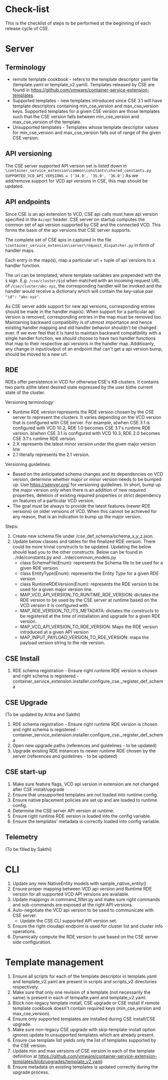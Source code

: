 # Check-list

This is the checklist of steps to be performed at the beginning of each 
release cycle of CSE.

# Server

## Terminology
* remote template cookbook - refers to the template descriptor yaml file (template.yaml or template_v2.yaml).
  Templates released by CSE are found in https://github.com/vmware/container-service-extension-templates.
* Supported templates - new templates introduced since CSE 3.1 will have template descriptors containing min_cse_version
  and max_cse_version keys. Supported templates for a given CSE version are those templates such that the CSE version falls
  between min_cse_version and max_cse_version of the template.
* Unsupported templates - Templates whose template descriptor values for min_cse_version and max_cse_version falls
  out of range of the given CSE version.

## API versioning
The CSE server supported API version set is listed down in
`\container_service_extension\common\constants\shared_constants.py`
`SUPPORTED_VCD_API_VERSIONS = ['34.0', '35.0', '36.0']`
As we add/remove support for VCD api versions in CSE, this map should be updated.

## API endpoints
Since CSE is an api extension to VCD, CSE api calls must have api version specified in the `Accept` header.
CSE server on startup computes the common set of api version supported by CSE and the connected VCD.
This forms the basis of the api versions that CSE server supports.

The complete set of CSE apis in captured in the file
`\container_service_extension\server\request_dispatcher.py`
in form of handler maps.

Each entry in the map(s), map a particular url + tuple of api versions to a handler function.

The url can be templated, where template variables are prepended with the `$` sign.
E.g. `/cse/cluster/$id` when matched with an incoming request URL of `/cse/cluster/abc-xyz`,
the corresponding handler will be invoked and the handler would receive a dictionary which
will contain the key-value pair `"id": "abc-xyz"`.

As CSE server adds support for new api versions, corresponding entries should be made in the handler map(s).
When support for a particular api version is removed, corresponding entries in the map must be removed too.
Maintaining backward compatibility is of utmost importance and hence existing handler mapping and old handler
behavior shouldn't be changed ever. If we ever feel that it is hard to maintain backward compatibility with a single
handler function, we should choose to have two handler functions that map to their respective api versions in the
handler map. Additioanly, any change in input/output of an endpoint that can't get a api version bump,
should be moved to a new url.

## RDE
RDEs offer persistence in VCD for otherwise CSE's K8 clusters. It contains two 
parts a)the latest desired state expressed by the user b)the current state of the cluster. 

Versioning terminology:
- Runtime RDE version represents the RDE version chosen by the CSE server to 
  represent the clusters. It varies depending on the VCD version that is configured with CSE server. 
  For example, a)when CSE 3.1 is configured with VCD 10.2, RDE 1.0 becomes CSE 3.1's runtime RDE version.
  b)when CSE 3.1 is configured with VCD 10.3, RDE 2.0 becomes CSE 3.1's runtime RDE version.
- 2.X represents the latest minor version under the given major version line 
- 2.1 literally represents the 2.1 version.
  
Versioning guidelines:
- Based on the anticipated schema changes and its dependencies on VCD version, 
  determine whether major or minor version needs to be bumped up. 
  Use https://semver.org/ for versioning guidelines. In short, bump up the 
  major version only when there is an addition of new required properties, deletion of 
  existing required properties or strict dependency on features of a particular VCD version.
- The goal must be always to provide the latest features (newer RDE versions) 
  on older versions of VCD. When this cannot be achieved for any reason, that 
  is an indication to bump up the major version.
  
Steps:
1. Create new schema file under /cse_def_schema/schema_x_y_z.json.
2. Update below classes and tables for the finalized RDE version. There could 
   be more trivial constructs to be updated. Updating the below should lead you 
   to the other constructs. Below can be found in ../rde/constants.py and ../rde/common_models.py
   - class SchemaFile(Enum): represents the Schema file to be used for a given RDE version
   - class EntityType(Enum): represents the Entity Type for a given RDE version
   - class RuntimeRDEVersion(Enum): represents the RDE version to be used for a given major version line.
   - MAP_VCD_API_VERSION_TO_RUNTIME_RDE_VERSION: dictates the RDE version to be used by the CSE server at runtime based on the VCD version it is configured with.
   - MAP_RDE_VERSION_TO_ITS_METADATA: dictates the constructs to be registered at the time of installation and upgrade for a given RDE version.
   - MAP_VCD_API_VERSION_TO_RDE_VERSION: Maps the RDE version introduced at a given API version
   - MAP_INPUT_PAYLOAD_VERSION_TO_RDE_VERSION: maps the payload version string to the rde version.

## CSE Install
1. RDE schema registration - Ensure right runtime RDE version is chosen and 
   right schema is registered - container_service_extension.installer.configure_cse._register_def_schema
   
## CSE Upgrade
(To be updated by Aritra and Sakthi)
1. RDE schema registration - Ensure right runtime RDE version is chosen and 
   right schema is registered - container_service_extension.installer.configure_cse._register_def_schema
2. Open new upgrade paths (references and guidelines - to be updated)
3. Upgrade existing RDE instances to newer runtime RDE chosen by the server (references and guidelines - to be updated)

## CSE start-up
1. Make sure feature flags, VCD api version in extension are not changed after CSE install/upgrade
2. Ensure that unsupported templates are not loaded into runtime config.
3. Ensure native placement policies are set up and are loaded to runtime config.
4. Determine the CSE server API version at runtime.
5. Ensure right runtime RDE version is loaded into the config variable.
6. Ensure the templates' metadata is correctly loaded into config variable.
    
## Telemetry
(To be filled by Sakthi)

# CLI
1. Update any new NativeEntity models with sample_native_entity()
2. Ensure proper mapping between VCD api version and Runtime RDE version for all supported VCD API versions are available.
3. Update mappings in command_filter.py and make sure right commands and sub-commands are exposed at the right API versions.
4. Auto-negotiate the VCD api version to be used to communicate with CSE server.
   - Update the CSE CLI supported API version set.
5. Ensure the right cloudapi endpoint is used for cluster list and cluster info operations.
6. Dynamically compute the RDE version to use based on the CSE server side configuration.

# Template management
1. Ensure all scripts for each of the template descriptor in template.yaml and template_v2.yaml are present in scripts and scripts_v2 directories respectively.
2. Make sure that only one revision of a template (not necessarily the same) is present in each of tempalte.yaml and template_v2.yaml.
2. Block non-legacy template install, CSE upgrade or CSE install if remote template cookbook doesn't contain required keys (min_cse_version and max_cse_version).
3. Ensure only supported templates are installed during CSE install/CSE upgrade.
4. Make sure non-legacy CSE upgrade with skip-template-install option ignores update to unsupported templates which are already present.
5. Ensure cse template list yields only the list of templates supported by the CSE version.
6. Update min and max versions of CSE version in each of the template definition
   at https://github.com/vmware/container-service-extension-templates/blob/upgrades/template_v2.yaml
7. Ensure metadata on existing templates is updated correctly during the upgrade process.
